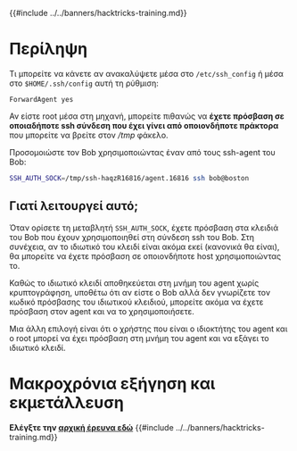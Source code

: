 {{#include ../../banners/hacktricks-training.md}}

# Περίληψη

Τι μπορείτε να κάνετε αν ανακαλύψετε μέσα στο `/etc/ssh_config` ή μέσα στο `$HOME/.ssh/config` αυτή τη ρύθμιση:
```
ForwardAgent yes
```
Αν είστε root μέσα στη μηχανή, μπορείτε πιθανώς να **έχετε πρόσβαση σε οποιαδήποτε ssh σύνδεση που έχει γίνει από οποιονδήποτε πράκτορα** που μπορείτε να βρείτε στον _/tmp_ φάκελο.

Προσομοιώστε τον Bob χρησιμοποιώντας έναν από τους ssh-agent του Bob:
```bash
SSH_AUTH_SOCK=/tmp/ssh-haqzR16816/agent.16816 ssh bob@boston
```
## Γιατί λειτουργεί αυτό;

Όταν ορίσετε τη μεταβλητή `SSH_AUTH_SOCK`, έχετε πρόσβαση στα κλειδιά του Bob που έχουν χρησιμοποιηθεί στη σύνδεση ssh του Bob. Στη συνέχεια, αν το ιδιωτικό του κλειδί είναι ακόμα εκεί (κανονικά θα είναι), θα μπορείτε να έχετε πρόσβαση σε οποιονδήποτε host χρησιμοποιώντας το.

Καθώς το ιδιωτικό κλειδί αποθηκεύεται στη μνήμη του agent χωρίς κρυπτογράφηση, υποθέτω ότι αν είστε ο Bob αλλά δεν γνωρίζετε τον κωδικό πρόσβασης του ιδιωτικού κλειδιού, μπορείτε ακόμα να έχετε πρόσβαση στον agent και να το χρησιμοποιήσετε.

Μια άλλη επιλογή είναι ότι ο χρήστης που είναι ο ιδιοκτήτης του agent και ο root μπορεί να έχει πρόσβαση στη μνήμη του agent και να εξάγει το ιδιωτικό κλειδί.

# Μακροχρόνια εξήγηση και εκμετάλλευση

**Ελέγξτε την [αρχική έρευνα εδώ](https://www.clockwork.com/insights/ssh-agent-hijacking/)**
{{#include ../../banners/hacktricks-training.md}}
